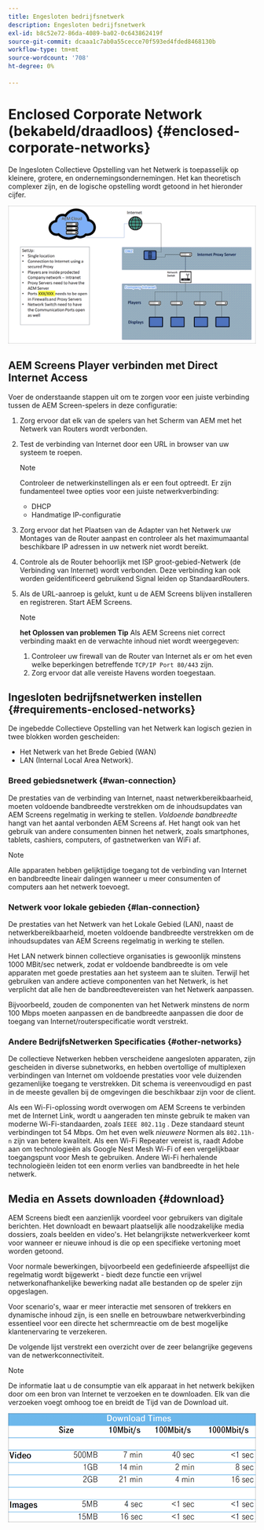 ```yaml
---
title: Engesloten bedrijfsnetwerk
description: Engesloten bedrijfsnetwerk
exl-id: b8c52e72-86da-4089-ba02-0c643862419f
source-git-commit: dcaaa1c7ab0a55cecce70f593ed4fded8468130b
workflow-type: tm+mt
source-wordcount: '708'
ht-degree: 0%

---
```


# Enclosed Corporate Network (bekabeld/draadloos) {#enclosed-corporate-networks}

De Ingesloten Collectieve Opstelling van het Netwerk is toepasselijk op kleinere, grotere, en ondernemingsondernemingen. Het kan theoretisch complexer zijn, en de logische opstelling wordt getoond in het hieronder cijfer.

![](/help/using/assets/enclosed-network-1.png)


## AEM Screens Player verbinden met Direct Internet Access

Voer de onderstaande stappen uit om te zorgen voor een juiste verbinding tussen de AEM Screen-spelers in deze configuratie:

1. Zorg ervoor dat elk van de spelers van het Scherm van AEM met het Netwerk van Routers wordt verbonden.
1. Test de verbinding van Internet door een URL in browser van uw systeem te roepen.

   >[!NOTE]
   >Controleer de netwerkinstellingen als er een fout optreedt. Er zijn fundamenteel twee opties voor een juiste netwerkverbinding:
   >* DHCP
   >* Handmatige IP-configuratie

1. Zorg ervoor dat het Plaatsen van de Adapter van het Netwerk uw Montages van de Router aanpast en controleer als het maximumaantal beschikbare IP adressen in uw netwerk niet wordt bereikt.

1. Controle als de Router behoorlijk met ISP groot-gebied-Netwerk (de Verbinding van Internet) wordt verbonden. Deze verbinding kan ook worden geïdentificeerd gebruikend Signal leiden op StandaardRouters.
1. Als de URL-aanroep is gelukt, kunt u de AEM Screens blijven installeren en registreren. Start AEM Screens.

   >[!NOTE]
   >**het Oplossen van problemen Tip**
   >Als AEM Screens niet correct verbinding maakt en de verwachte inhoud niet wordt weergegeven:
   >
   >1. Controleer uw firewall van de Router van Internet als er om het even welke beperkingen betreffende `TCP/IP Port 80/443` zijn.
   >1. Zorg ervoor dat alle vereiste Havens worden toegestaan.

## Ingesloten bedrijfsnetwerken instellen {#requirements-enclosed-networks}

De ingebedde Collectieve Opstelling van het Netwerk kan logisch gezien in twee blokken worden gescheiden:

* Het Netwerk van het Brede Gebied (WAN)
* LAN (Internal Local Area Network).

### Breed gebiedsnetwerk {#wan-connection}

De prestaties van de verbinding van Internet, naast netwerkbereikbaarheid, moeten voldoende bandbreedte verstrekken om de inhoudsupdates van AEM Screens regelmatig in werking te stellen.
*Voldoende bandbreedte* hangt van het aantal verbonden AEM Screens af. Het hangt ook van het gebruik van andere consumenten binnen het netwerk, zoals smartphones, tablets, cashiers, computers, of gastnetwerken van WiFi af.

>[!NOTE]
>
>Alle apparaten hebben gelijktijdige toegang tot de verbinding van Internet en bandbreedte lineair dalingen wanneer u meer consumenten of computers aan het netwerk toevoegt.

### Netwerk voor lokale gebieden {#lan-connection}

De prestaties van het Netwerk van het Lokale Gebied (LAN), naast de netwerkbereikbaarheid, moeten voldoende bandbreedte verstrekken om de inhoudsupdates van AEM Screens regelmatig in werking te stellen.

Het LAN netwerk binnen collectieve organisaties is gewoonlijk minstens 1000 MBit/sec netwerk, zodat er voldoende bandbreedte is om vele apparaten met goede prestaties aan het systeem aan te sluiten. Terwijl het gebruiken van andere actieve componenten van het Netwerk, is het verplicht dat alle hen de bandbreedtevereisten van het Netwerk aanpassen.

Bijvoorbeeld, zouden de componenten van het Netwerk minstens de norm 100 Mbps moeten aanpassen en de bandbreedte aanpassen die door de toegang van Internet/routerspecificatie wordt verstrekt.

### Andere BedrijfsNetwerken Specificaties {#other-networks}

De collectieve Netwerken hebben verscheidene aangesloten apparaten, zijn gescheiden in diverse subnetworks, en hebben overtollige of multiplexen verbindingen van Internet om voldoende prestaties voor vele duizenden gezamenlijke toegang te verstrekken.
Dit schema is vereenvoudigd en past in de meeste gevallen bij de omgevingen die beschikbaar zijn voor de client.

Als een Wi-Fi-oplossing wordt overwogen om AEM Screens te verbinden met de Internet Link, wordt u aangeraden ten minste gebruik te maken van moderne Wi-Fi-standaarden, zoals `IEEE 802.11g` . Deze standaard steunt verbindingen tot 54 Mbps. Om het even welk *nieuwere* Normen als `802.11h-n` zijn van betere kwaliteit. Als een Wi-Fi Repeater vereist is, raadt Adobe aan om technologieën als Google Nest Mesh Wi-Fi of een vergelijkbaar toegangspunt voor Mesh te gebruiken.
Andere Wi-Fi herhalende technologieën leiden tot een enorm verlies van bandbreedte in het hele netwerk.

## Media en Assets downloaden {#download}

AEM Screens biedt een aanzienlijk voordeel voor gebruikers van digitale berichten. Het downloadt en bewaart plaatselijk alle noodzakelijke media dossiers, zoals beelden en video&#39;s. Het belangrijkste netwerkverkeer komt voor wanneer er nieuwe inhoud is die op een specifieke vertoning moet worden getoond.

Voor normale bewerkingen, bijvoorbeeld een gedefinieerde afspeellijst die regelmatig wordt bijgewerkt - biedt deze functie een vrijwel netwerkonafhankelijke bewerking nadat alle bestanden op de speler zijn opgeslagen.

Voor scenario&#39;s, waar er meer interactie met sensoren of trekkers en dynamische inhoud zijn, is een snelle en betrouwbare netwerkverbinding essentieel voor een directe het schermreactie om de best mogelijke klantenervaring te verzekeren.

De volgende lijst verstrekt een overzicht over de zeer belangrijke gegevens van de netwerkconnectiviteit.

>[!NOTE]
>De informatie laat u de consumptie van elk apparaat in het netwerk bekijken door om een bron van Internet te verzoeken en te downloaden. Elk van die verzoeken voegt omhoog toe en breidt de Tijd van de Download uit.

![](/help/using/assets/enclosed-network-download.png)
